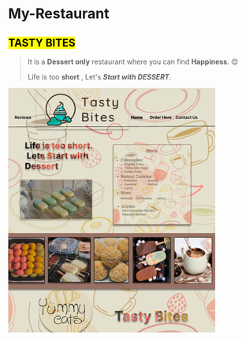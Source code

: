 # My-Restaurant

 ## <mark>**TASTY BITES** </mark> 

> It is a **Dessert only** restaurant where you can find **Happiness**. :heart_eyes:
>
> Life is too **short** , Let's ***Start with DESSERT***.


![website image](./task%202%20.png)
